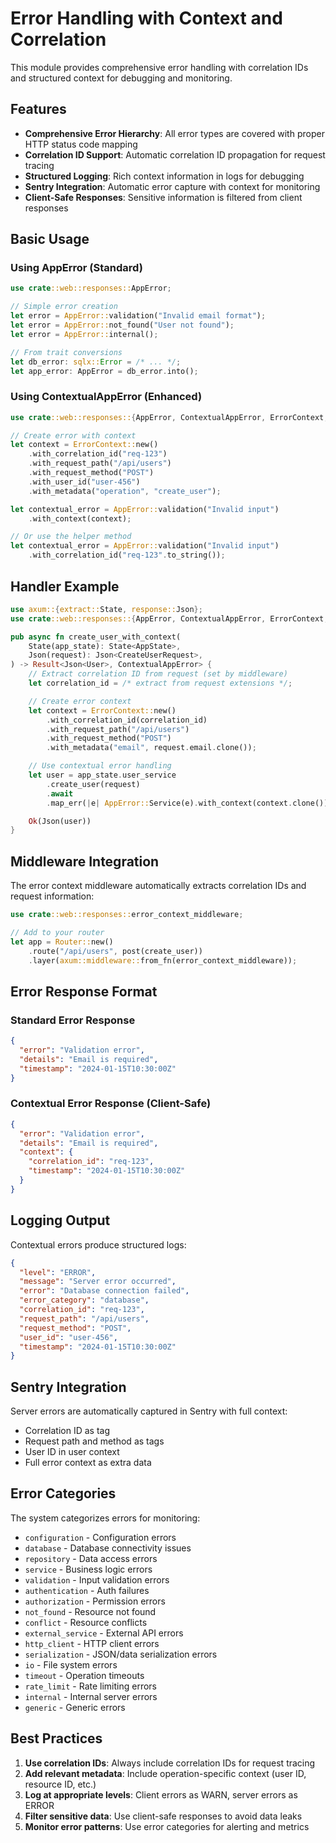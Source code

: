 # Error Handling with Context and Correlation

This module provides comprehensive error handling with correlation IDs and structured context for debugging and monitoring.

## Features

- **Comprehensive Error Hierarchy**: All error types are covered with proper HTTP status code mapping
- **Correlation ID Support**: Automatic correlation ID propagation for request tracing
- **Structured Logging**: Rich context information in logs for debugging
- **Sentry Integration**: Automatic error capture with context for monitoring
- **Client-Safe Responses**: Sensitive information is filtered from client responses

## Basic Usage

### Using AppError (Standard)

```rust
use crate::web::responses::AppError;

// Simple error creation
let error = AppError::validation("Invalid email format");
let error = AppError::not_found("User not found");
let error = AppError::internal();

// From trait conversions
let db_error: sqlx::Error = /* ... */;
let app_error: AppError = db_error.into();
```

### Using ContextualAppError (Enhanced)

```rust
use crate::web::responses::{AppError, ContextualAppError, ErrorContext, IntoContextualError};

// Create error with context
let context = ErrorContext::new()
    .with_correlation_id("req-123")
    .with_request_path("/api/users")
    .with_request_method("POST")
    .with_user_id("user-456")
    .with_metadata("operation", "create_user");

let contextual_error = AppError::validation("Invalid input")
    .with_context(context);

// Or use the helper method
let contextual_error = AppError::validation("Invalid input")
    .with_correlation_id("req-123".to_string());
```

## Handler Example

```rust
use axum::{extract::State, response::Json};
use crate::web::responses::{AppError, ContextualAppError, ErrorContext, IntoContextualError};

pub async fn create_user_with_context(
    State(app_state): State<AppState>,
    Json(request): Json<CreateUserRequest>,
) -> Result<Json<User>, ContextualAppError> {
    // Extract correlation ID from request (set by middleware)
    let correlation_id = /* extract from request extensions */;

    // Create error context
    let context = ErrorContext::new()
        .with_correlation_id(correlation_id)
        .with_request_path("/api/users")
        .with_request_method("POST")
        .with_metadata("email", request.email.clone());

    // Use contextual error handling
    let user = app_state.user_service
        .create_user(request)
        .await
        .map_err(|e| AppError::Service(e).with_context(context.clone()))?;

    Ok(Json(user))
}
```

## Middleware Integration

The error context middleware automatically extracts correlation IDs and request information:

```rust
use crate::web::responses::error_context_middleware;

// Add to your router
let app = Router::new()
    .route("/api/users", post(create_user))
    .layer(axum::middleware::from_fn(error_context_middleware));
```

## Error Response Format

### Standard Error Response
```json
{
  "error": "Validation error",
  "details": "Email is required",
  "timestamp": "2024-01-15T10:30:00Z"
}
```

### Contextual Error Response (Client-Safe)
```json
{
  "error": "Validation error",
  "details": "Email is required",
  "context": {
    "correlation_id": "req-123",
    "timestamp": "2024-01-15T10:30:00Z"
  }
}
```

## Logging Output

Contextual errors produce structured logs:

```json
{
  "level": "ERROR",
  "message": "Server error occurred",
  "error": "Database connection failed",
  "error_category": "database",
  "correlation_id": "req-123",
  "request_path": "/api/users",
  "request_method": "POST",
  "user_id": "user-456",
  "timestamp": "2024-01-15T10:30:00Z"
}
```

## Sentry Integration

Server errors are automatically captured in Sentry with full context:

- Correlation ID as tag
- Request path and method as tags
- User ID in user context
- Full error context as extra data

## Error Categories

The system categorizes errors for monitoring:

- `configuration` - Configuration errors
- `database` - Database connectivity issues
- `repository` - Data access errors
- `service` - Business logic errors
- `validation` - Input validation errors
- `authentication` - Auth failures
- `authorization` - Permission errors
- `not_found` - Resource not found
- `conflict` - Resource conflicts
- `external_service` - External API errors
- `http_client` - HTTP client errors
- `serialization` - JSON/data serialization errors
- `io` - File system errors
- `timeout` - Operation timeouts
- `rate_limit` - Rate limiting errors
- `internal` - Internal server errors
- `generic` - Generic errors

## Best Practices

1. **Use correlation IDs**: Always include correlation IDs for request tracing
2. **Add relevant metadata**: Include operation-specific context (user ID, resource ID, etc.)
3. **Log at appropriate levels**: Client errors as WARN, server errors as ERROR
4. **Filter sensitive data**: Use client-safe responses to avoid data leaks
5. **Monitor error patterns**: Use error categories for alerting and metrics
